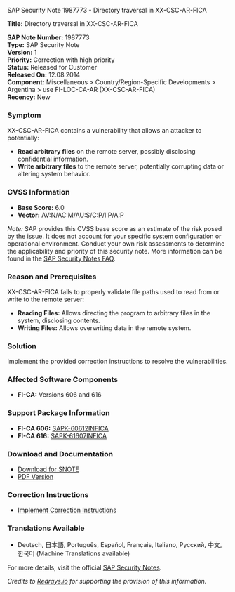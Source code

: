SAP Security Note 1987773 - Directory traversal in XX-CSC-AR-FICA

**Title:** Directory traversal in XX-CSC-AR-FICA

**SAP Note Number:** 1987773  
**Type:** SAP Security Note  
**Version:** 1  
**Priority:** Correction with high priority  
**Status:** Released for Customer  
**Released On:** 12.08.2014  
**Component:** Miscellaneous > Country/Region-Specific Developments > Argentina > use FI-LOC-CA-AR (XX-CSC-AR-FICA)  
**Recency:** New

### **Symptom**
XX-CSC-AR-FICA contains a vulnerability that allows an attacker to potentially:
- **Read arbitrary files** on the remote server, possibly disclosing confidential information.
- **Write arbitrary files** to the remote server, potentially corrupting data or altering system behavior.

### **CVSS Information**
- **Base Score:** 6.0
- **Vector:** AV:N/AC:M/AU:S/C:P/I:P/A:P

*Note:* SAP provides this CVSS base score as an estimate of the risk posed by the issue. It does not account for your specific system configuration or operational environment. Conduct your own risk assessments to determine the applicability and priority of this security note. More information can be found in the [SAP Security Notes FAQ](https://service.sap.com/securitynotes/).

### **Reason and Prerequisites**
XX-CSC-AR-FICA fails to properly validate file paths used to read from or write to the remote server:
- **Reading Files:** Allows directing the program to arbitrary files in the system, disclosing contents.
- **Writing Files:** Allows overwriting data in the remote system.

### **Solution**
Implement the provided correction instructions to resolve the vulnerabilities.

### **Affected Software Components**
- **FI-CA:** Versions 606 and 616

### **Support Package Information**
- **FI-CA 606:** [SAPK-60612INFICA](https://me.sap.com/supportpackage/SAPK-60612INFICA)
- **FI-CA 616:** [SAPK-61607INFICA](https://me.sap.com/supportpackage/SAPK-61607INFICA)

### **Download and Documentation**
- [Download for SNOTE](https://notesdownloads.sap.com/note/0040000011732412017)
- [PDF Version](https://userapps.support.sap.com/sap/support/sfm/notes/print/0001987773?language=en-US&token=E6D6D659DC6B846081975515793EBBEF)

### **Correction Instructions**
- [Implement Correction Instructions](https://me.sap.com/corrins/0001987773/36)

### **Translations Available**
- Deutsch, 日本語, Português, Español, Français, Italiano, Русский, 中文, 한국어 (Machine Translations available)

For more details, visit the official [SAP Security Notes](https://me.sap.com/notes/1987773).

*Credits to [Redrays.io](https://redrays.io) for supporting the provision of this information.*